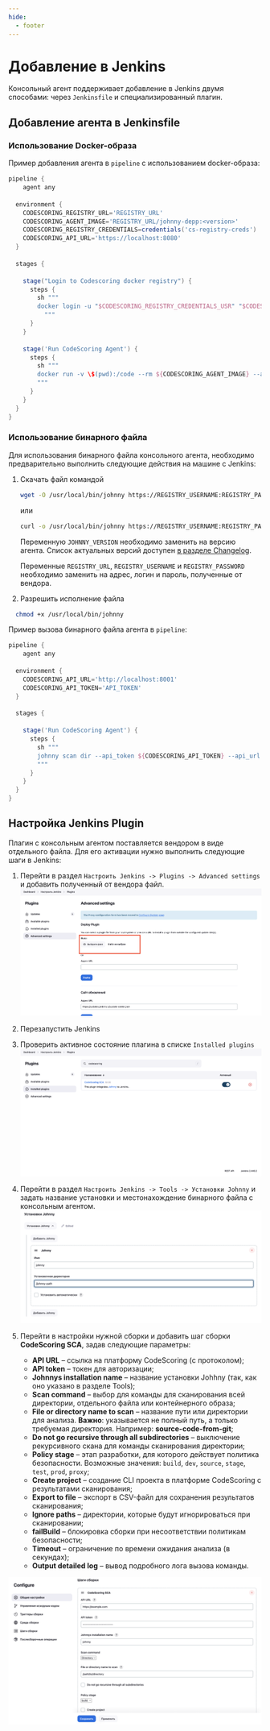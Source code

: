 ```yaml
---
hide:
  - footer
---
```


# Добавление в Jenkins

Консольный агент поддерживает добавление в Jenkins двумя способами: через `Jenkinsfile` и специализированный плагин.

## Добавление агента в Jenkinsfile

### Использование Docker-образа

Пример добавления агента в `pipeline` с использованием docker-образа:

```groovy
pipeline {
    agent any

  environment {
    CODESCORING_REGISTRY_URL='REGISTRY_URL'
    CODESCORING_AGENT_IMAGE='REGISTRY_URL/johnny-depp:<version>'
    CODESCORING_REGISTRY_CREDENTIALS=credentials('cs-registry-creds')
    CODESCORING_API_URL='https://localhost:8080'
  }

  stages {

    stage("Login to Codescoring docker registry") {
      steps {
        sh """
        docker login -u "$CODESCORING_REGISTRY_CREDENTIALS_USR" "$CODESCORING_REGISTRY_URL" -p "$CODESCORING_REGISTRY_CREDENTIALS_PSW"
          """
      }
    }

    stage('Run CodeScoring Agent') {
      steps {
        sh """
        docker run -v \$(pwd):/code --rm ${CODESCORING_AGENT_IMAGE} --api_token ${CODESCORING_API_TOKEN} --api_url ${CODESCORING_API_URL} --ignore .tmp --ignore fixtures --ignore .git .
        """
      }
    }
  }
}
```

### Использование бинарного файла

Для использования бинарного файла консольного агента, необходимо предварительно выполнить следующие действия на машине с Jenkins:

1. Скачать файл командой

    ```bash
    wget -O /usr/local/bin/johnny https://REGISTRY_USERNAME:REGISTRY_PASSWORD@REGISTRY_URL/repository/files/codescoring/johnny-depp/JOHNNY_VERSION/johnny-linux-amd64-JOHNNY_VERSION
    ```

    или

    ```bash
    curl -o /usr/local/bin/johnny https://REGISTRY_USERNAME:REGISTRY_PASSWORD@REGISTRY_URL/repository/files/codescoring/johnny-depp/JOHNNY_VERSION/johnny-linux-amd64-JOHNNY_VERSION
    ```

    Переменную `JOHNNY_VERSION` необходимо заменить на версию агента. Список актуальных версий доступен [в разделе Changelog](/changelog/#johnny).

    Переменные `REGISTRY_URL`, `REGISTRY_USERNAME` и `REGISTRY_PASSWORD` необходимо заменить на адрес, логин и пароль, полученные от вендора.

2. Разрешить исполнение файла

```bash
  chmod +x /usr/local/bin/johnny
```

Пример вызова бинарного файла агента в `pipeline`:

```groovy
pipeline {
    agent any

  environment {
    CODESCORING_API_URL='http://localhost:8001'
    CODESCORING_API_TOKEN='API_TOKEN'
  }

  stages {

    stage('Run CodeScoring Agent') {
      steps {
        sh """
        johnny scan dir --api_token ${CODESCORING_API_TOKEN} --api_url ${CODESCORING_API_URL} --ignore .tmp --ignore fixtures --ignore .git .
        """
      }
    }
  }
}
```

## Настройка Jenkins Plugin

Плагин с консольным агентом поставляется вендором в виде отдельного файла. Для его активации нужно выполнить следующие шаги в Jenkins:

1. Перейти в раздел `Настроить Jenkins -> Plugins -> Advanced settings` и добавить полученный от вендора файл.
  ![Add plugin](/assets/img/jenkins/add-plugin.png)
2. Перезапустить Jenkins
3. Проверить активное состояние плагина в списке `Installed plugins`
  ![Check plugin](/assets/img/jenkins/check-plugin.png)
4. Перейти в раздел `Настроить Jenkins -> Tools -> Установки Johnny` и задать название установки и местонахождение бинарного файла с консольным агентом.
  ![Configure johnny path](/assets/img/jenkins/johnny-path.png)
5. Перейти в настройки нужной сборки и добавить шаг сборки **CodeScoring SCA**, задав следующие параметры:

    - **API URL** – ссылка на платформу CodeScoring (с протоколом);
    - **API token** – токен для авторизации;
    - **Johnnys installation name** – название установки Johhny (так, как оно указано в разделе Tools);
    - **Scan command** – выбор для команды для сканирования всей директории, отдельного файла или контейнерного образа;
    - **File or directory name to scan** – название пути или директории для анализа. **Важно**: указывается не полный путь, а только требуемая директория. Например: **source-code-from-git**;
    - **Do not go recursive through all subdirectories** – выключение рекурсивного скана для команды сканирования директории;
    - **Policy stage** – этап разработки, для которого действует политика безопасности. Возможные значения: `build`, `dev`, `source`, `stage`, `test`, `prod`, `proxy`;
    - **Create project** – cоздание CLI проекта в платформе CodeScoring с результатами сканирования;
    - **Export to file** – экспорт в CSV-файл для сохранения результатов сканирования;
    - **Ignore paths** – директории, которые будут игнорироваться при сканировании;
    - **failBuild** – блокировка сборки при несоответствии политикам безопасности;
    - **Timeout** – ограничение по времени ожидания анализа (в секундах);
    - **Output detailed log** – вывод подробного лога вызова команды.

  ![Configure johnny](/assets/img/jenkins/configure-johnny.png)


